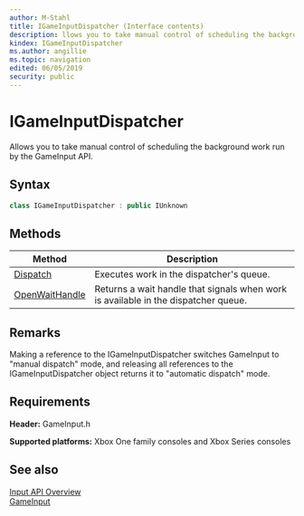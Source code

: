 ```yaml
---
author: M-Stahl
title: IGameInputDispatcher (Interface contents)
description: llows you to take manual control of scheduling the background work run by the GameInput API.
kindex: IGameInputDispatcher
ms.author: angillie
ms.topic: navigation
edited: 06/05/2019
security: public
---
```


# IGameInputDispatcher  

Allows you to take manual control of scheduling the background work run by the GameInput API.  

## Syntax  
  
```cpp  
class IGameInputDispatcher : public IUnknown  
```  
  
  
## Methods  
  
| Method | Description |  
| --- | --- |  
| [Dispatch](methods/igameinputdispatcher_dispatch.md) | Executes work in the dispatcher's queue. |  
| [OpenWaitHandle](methods/igameinputdispatcher_openwaithandle.md) | Returns a wait handle that signals when work is available in the dispatcher queue. |  
  

  
## Remarks

Making a reference to the IGameInputDispatcher switches GameInput to "manual dispatch" mode, and releasing all references to the IGameInputDispatcher object returns it to "automatic dispatch" mode.  
  
## Requirements  
  
**Header:** GameInput.h
  
**Supported platforms:** Xbox One family consoles and Xbox Series consoles  
  
## See also  

[Input API Overview](../../../../../input/overviews/input-overview.md)  
[GameInput](../../gameinput_members.md)  